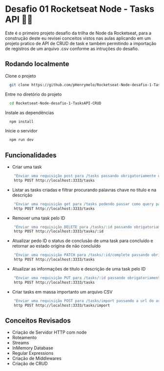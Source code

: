 
# Desafio 01 Rocketseat Node - Tasks API 🚀💜

Este é o primeiro projeto desafio da trilha de Node da Rocketseat, para a construção deste eu revisei conceitos vistos nas aulas aplicando em um projeto pratico de API de CRUD de task e também permitindo a importação de registros de um arquivo .csv conforme as intruções do desafio.


## Rodando localmente

Clone o projeto

```bash
  git clone https://github.com/pHenrymelo/Rocketseat-Node-desafio-1-TasksAPI-CRUD.git
```

Entre no diretório do projeto

```bash
  cd Rocketseat-Node-desafio-1-TasksAPI-CRUD
```

Instale as dependências

```bash
  npm install
```

Inicie o servidor

```bash
  npm run dev
```


## Funcionalidades

- Criar uma task
```bash
    "Enviar uma requisição post para /tasks passando obrigatoriamente um title e uma description"
    http POST http://localhost:3333/tasks 
```
- Listar as tasks criadas e filtrar procurando palavras chave no titulo e na descrição
```bash
    "Enviar uma requisição get para /tasks podendo passar como query parameter um search para filtrar no titulo e na descrição"
    http POST http://localhost:3333/tasks 
```
- Remover uma task pelo ID
```bash
    "Enviar uma requisição DELETE para /tasks/:id passando obrigatoriamente um id como route parameter"
    http POST http://localhost:3333/tasks/:id
```
- Atualizar pedo ID o status de conclusão de uma task para concluído e retornar ao estado origina de não concluído
```bash
    "Enviar uma requisição PATCH para /tasks/:id/complete passando obrigatoriamente um id como route parameter"
    http POST http://localhost:3333/tasks 
```
- Atualizar as informações de titulo e descrição de uma task pelo ID
```bash
    "Enviar uma requisição PUT para /tasks/:id passando obrigatoriamente um id como route parameter e um title e uma description no corpo da requisição"
    http POST http://localhost:3333/tasks 
```
- Criar tasks em massa importanto um arquivo CSV
```bash
    "Enviar uma requisição POST para /tasks/import passando a url do arquivo no corpo da requisição"
    http POST http://localhost:3333/tasks/import
```

## Conceitos Revisados

- Criação de Servidor HTTP com node
- Roteamento
- Streams
- InMemory Database
- Regular Expressions
- Criação de Middlewares
- Criação de CRUD
